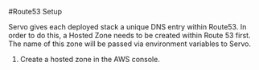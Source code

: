 #Route53 Setup

Servo gives each deployed stack a unique DNS entry within Route53. In order to do this, a Hosted Zone needs to be created within Route 53 first. The name of this zone will be passed via environment variables to Servo.

1. Create a hosted zone in the AWS console.
